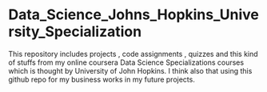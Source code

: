 # Data_Science_Johns_Hopkins_University_Specialization
This repository includes projects , code assignments , quizzes and this kind of stuffs from my online coursera Data Science Specializations  courses which is thought by  University of John Hopkins. 
I think also that using this github repo for my business works in my future projects.
